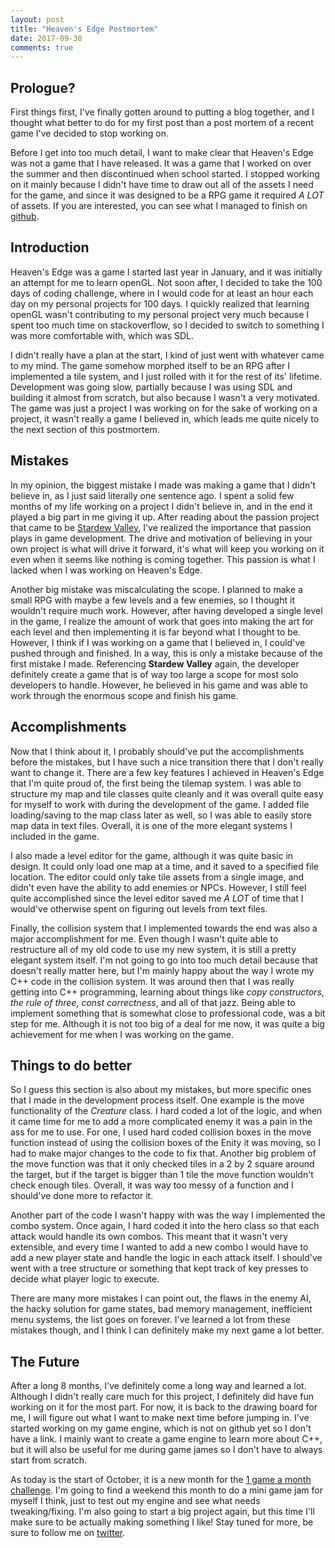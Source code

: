 ```yaml
---
layout: post
title: "Heaven's Edge Postmortem"
date: 2017-09-30
comments: true
---
```


## Prologue?

First things first, I've finally gotten around to putting a blog together, and I thought what better to do for my first post than a post mortem of a recent game I've decided to stop working on.

Before I get into too much detail, I want to make clear that Heaven's Edge was not a game that I have released. It was a game that I worked on over the summer and then discontinued when school started. I stopped working on it mainly because I didn't have time to draw out all of the assets I need for the game, and since it was designed to be a RPG game it required *A LOT* of assets. If you are interested, you can see what I managed to finish on [github](https://github.com/ianw3214/HeavensEdge).

## Introduction

Heaven's Edge was a game I started last year in January, and it was initially an attempt for me to learn openGL. Not soon after, I decided to take the 100 days of coding challenge, where in I would code for at least an hour each day on my personal projects for 100 days. I quickly realized that learning openGL wasn't contributing to my personal project very much because I spent too much time on stackoverflow, so I decided to switch to something I was more comfortable with, which was SDL. 

I didn't really have a plan at the start, I kind of just went with whatever came to my mind. The game somehow morphed itself to be an RPG after I implemented a tile system, and I just rolled with it for the rest of its' lifetime. Development was going slow, partially because I was using SDL and building it almost from scratch, but also because I wasn't a very motivated. The game was just a project I was working on for the sake of working on a project, it wasn't really a game I believed in, which leads me quite nicely to the next section of this postmortem.

## Mistakes

In my opinion, the biggest mistake I made was making a game that I didn't believe in, as I just said literally one sentence ago. I spent a solid few months of my life working on a project I didn't believe in, and in the end it played a big part in me giving it up. After reading about the passion project that came to be [Stardew Valley](https://www.gamasutra.com/view/news/267563/The_4_years_of_selfimposed_crunch_that_went_into_Stardew_Valley.php), I've realized the importance that passion plays in game development. The drive and motivation of believing in your own project is what will drive it forward, it's what will keep you working on it even when it seems like nothing is coming together. This passion is what I lacked when I was working on Heaven's Edge.

Another big mistake was miscalculating the scope. I planned to make a small RPG with maybe a few levels and a few enemies, so I thought it wouldn't require much work. However, after having developed a single level in the game, I realize the amount of work that goes into making the art for each level and then implementing it is far beyond what I thought to be. However, I think if I was working on a game that I believed in, I could've pushed through and finished. In a way, this is only a mistake because of the first mistake I made. Referencing **Stardew Valley** again, the developer definitely create a game that is of way too large a scope for most solo developers to handle. However, he believed in his game and was able to work through the enormous scope and finish his game. 

## Accomplishments

Now that I think about it, I probably should've put the accomplishments before the mistakes, but I have such a nice transition there that I don't really want to change it. There are a few key features I achieved in Heaven's Edge that I'm quite proud of, the first being the tilemap system. I was able to structure my map and tile classes quite cleanly and it was overall quite easy for myself to work with during the development of the game. I added file loading/saving to the map class later as well, so I was able to easily store map data in text files. Overall, it is one of the more elegant systems I included in the game.

I also made a level editor for the game, although it was quite basic in design. It could only load one map at a time, and it saved to a specified file location. The editor could only take tile assets from a single image, and didn't even have the ability to add enemies or NPCs. However, I still feel quite accomplished since the level editor saved me *A LOT* of time that I would've otherwise spent on figuring out levels from text files.

Finally, the collision system that I implemented towards the end was also a major accomplishment for me. Even though I wasn't quite able to restructure all of my old code to use my new system, it is still a pretty elegant system itself. I'm not going to go into too much detail because that doesn't really matter here, but I'm mainly happy about the way I wrote my C++ code in the collision system. It was around then that I was really getting into C++ programming, learning about things like *copy constructors*, *the rule of three*, *const correctness*, and all of that jazz. Being able to implement something that is somewhat close to professional code, was a bit step for me. Although it is not too big of a deal for me now, it was quite a big achievement for me when I was working on the game.

## Things to do better

So I guess this section is also about my mistakes, but more specific ones that I made in the development process itself. One example is the move functionality of the *Creature* class. I hard coded a lot of the logic, and when it came time for me to add a more complicated enemy it was a pain in the ass for me to use. For one, I used hard coded collision boxes in the move function instead of using the collision boxes of the Enity it was moving, so I had to make major changes to the code to fix that. Another big problem of the move function was that it only checked tiles in a 2 by 2 square around the target, but if the target is bigger than 1 tile the move function wouldn't check enough tiles. Overall, it was way too messy of a function and I should've done more to refactor it. 

Another part of the code I wasn't happy with was the way I implemented the combo system. Once again, I hard coded it into the hero class so that each attack would handle its own combos. This meant that it wasn't very extensible, and every time I wanted to add a new combo I would have to add a new player state and handle the logic in each attack itself. I should've went with a tree structure or something that kept track of key presses to decide what player logic to execute. 

There are many more mistakes I can point out, the flaws in the enemy AI, the hacky solution for game states, bad memory management, inefficient menu systems, the list goes on forever. I've learned a lot from these mistakes though, and I think I can definitely make my next game a lot better.

## The Future

After a long 8 months, I've definitely come a long way and learned a lot. Although I didn't really care much for this project, I definitely did have fun working on it for the most part. For now, it is back to the drawing board for me, I will figure out what I want to make next time before jumping in. I've started working on my game engine, which is not on github yet so I don't have a link. I mainly want to create a game engine to learn more about C++, but it will also be useful for me during game james so I don't have to always start from scratch. 

As today is the start of October, it is a new month for the [1 game a month challenge](http://www.onegameamonth.com/). I'm going to find a weekend this month to do a mini game jam for myself I think, just to test out my engine and see what needs tweaking/fixing. I'm also going to start a big project again, but this time I'll make sure to be actually making something I like! Stay tuned for more, be sure to follow me on [twitter](twitter.com/ianw3214).